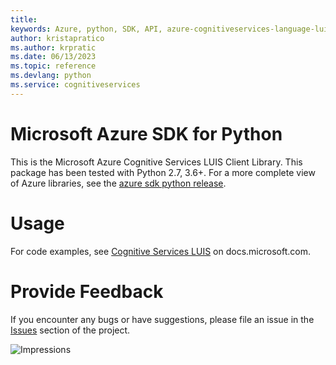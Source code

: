 ```yaml
---
title: 
keywords: Azure, python, SDK, API, azure-cognitiveservices-language-luis, cognitiveservices
author: kristapratico
ms.author: krpratic
ms.date: 06/13/2023
ms.topic: reference
ms.devlang: python
ms.service: cognitiveservices
---
```

# Microsoft Azure SDK for Python

This is the Microsoft Azure Cognitive Services LUIS Client Library.
This package has been tested with Python 2.7, 3.6+.
For a more complete view of Azure libraries, see the [azure sdk python release](https://aka.ms/azsdk/python/all).


# Usage




For code examples, see [Cognitive Services LUIS](/python/api/overview/azure/cognitive-services) on docs.microsoft.com.


# Provide Feedback

If you encounter any bugs or have suggestions, please file an issue in the
[Issues](https://github.com/Azure/azure-sdk-for-python/issues)
section of the project. 


![Impressions](https://azure-sdk-impressions.azurewebsites.net/api/impressions/azure-sdk-for-python%2Fazure-cognitiveservices-language-luis%2FREADME.png)

